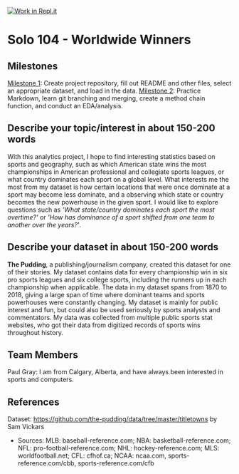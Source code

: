 [![Work in Repl.it](https://classroom.github.com/assets/work-in-replit-14baed9a392b3a25080506f3b7b6d57f295ec2978f6f33ec97e36a161684cbe9.svg)](https://classroom.github.com/online_ide?assignment_repo_id=361794&assignment_repo_type=GroupAssignmentRepo)
# Solo 104 - Worldwide Winners 

## Milestones

[Milestone 1](https://firas.moosvi.com/courses/data301/project/milestone01.html): Create project repository, fill out README and other files, select an appropriate dataset, and load in the data.
[Milestone 2](https://canvas.ubc.ca/courses/64282/external_tools/19925): Practice Markdown, learn git branching and merging, create a method chain function, and conduct an EDA/analysis.

## Describe your topic/interest in about 150-200 words

With this analytics project, I hope to find interesting statistics based on sports and geography, such as which American state wins the most championships in American professional and collegiate sports leagues, or what country dominates each sport on a global level. What interests me the most from my dataset is how certain locations that were once dominate at a sport may become less dominate, and a observing which state or country becomes the new powerhouse in the given sport. I would like to explore questions such as *'What state/country dominates each sport the most overtime?'* or *'How has dominance of a sport shifted from one team to another over the years?'*.

## Describe your dataset in about 150-200 words

**The Pudding**, a publishing/journalism company, created this dataset for one of their stories. My dataset contains data for every championship win in six pro sports leagues and six college sports, including the runners up in each championship when applicable. The data in my dataset spans from 1870 to 2018, giving a large span of time where dominant teams and sports powerhouses were constantly changing. My dataset is mainly for public interest and fun, but could also be used seriously by sports analysts and commentators. My data was collected from multiple public sports stat websites, who got their data from digitized records of sports wins throughout history.

## Team Members

Paul Gray: I am from Calgary, Alberta, and have always been interested in sports and computers.

## References

 Dataset: https://github.com/the-pudding/data/tree/master/titletowns by Sam Vickars
 - Sources: MLB: baseball-reference.com; NBA: basketball-reference.com; NFL: pro-football-reference.com; NHL: hockey-reference.com; MLS: worldfootball.net; CFL: cfhof.ca; NCAA: ncaa.com, sports-reference.com/cbb, sports-reference.com/cfb
